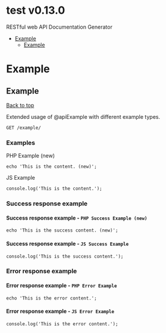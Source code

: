 <a name="top"></a>
# test v0.13.0

RESTful web API Documentation Generator

- [Example](#Example)
	- [Example](#Example)
	


# <a name='Example'></a> Example

## <a name='Example'></a> Example
[Back to top](#top)

<p>Extended usage of @apiExample with different example types.</p>

```
GET /example/
```

### Examples
PHP Example (new)

```
echo 'This is the content. (new)';
```
JS Example

```
console.log('This is the content.');
```

### Success response example

#### Success response example - `PHP Success Example (new)`

```
echo 'This is the success content. (new)';
```

#### Success response example - `JS Success Example`

```
console.log('This is the success content.');
```

### Error response example

#### Error response example - `PHP Error Example`

```
echo 'This is the error content.';
```

#### Error response example - `JS Error Example`

```
console.log('This is the error content.');
```
